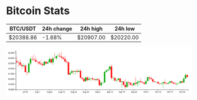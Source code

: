 # Bitcoin Stats

BTC/USDT|24h change|24h high|24h low|
|---|---|---|---|
|$20388.86|-1.68%|$20907.00|$20220.00|

<img src="./chart.svg">
